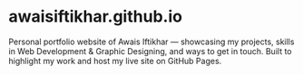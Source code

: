 # awaisiftikhar.github.io
Personal portfolio website of Awais Iftikhar — showcasing my projects, skills in Web Development &amp; Graphic Designing, and ways to get in touch. Built to highlight my work and host my live site on GitHub Pages.

